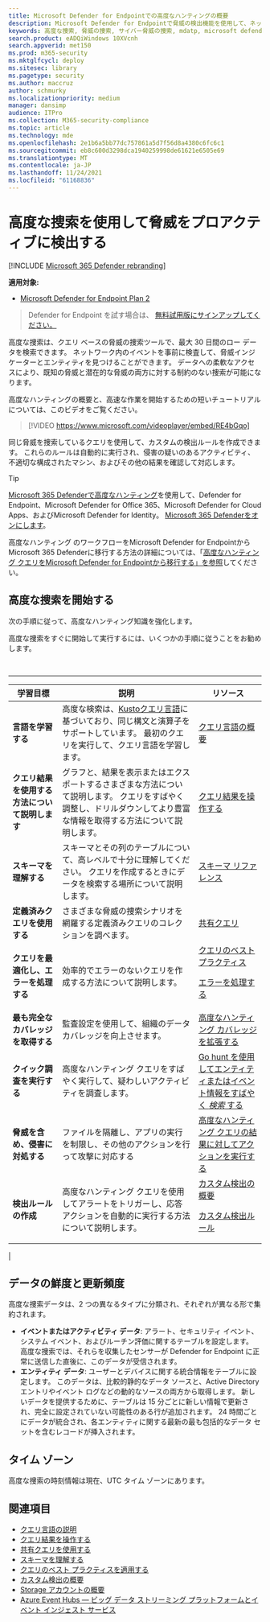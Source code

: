 ```yaml
---
title: Microsoft Defender for Endpointでの高度なハンティングの概要
description: Microsoft Defender for Endpointで脅威の検出機能を使用して、ネットワーク内の脅威と弱点を見つけるクエリを構築する
keywords: 高度な捜索, 脅威の捜索, サイバー脅威の捜索, mdatp, microsoft defender atp, Microsoft Defender for endpoint, wdatp, 検索, クエリ, テレメトリ, カスタム検出, スキーマ, kusto, タイム ゾーン, UTC
search.product: eADQiWindows 10XVcnh
search.appverid: met150
ms.prod: m365-security
ms.mktglfcycl: deploy
ms.sitesec: library
ms.pagetype: security
ms.author: maccruz
author: schmurky
ms.localizationpriority: medium
manager: dansimp
audience: ITPro
ms.collection: M365-security-compliance
ms.topic: article
ms.technology: mde
ms.openlocfilehash: 2e1b6a5bb77dc757861a5d7f56d8a4380c6fc6c1
ms.sourcegitcommit: eb8c600d3298dca1940259998de61621e6505e69
ms.translationtype: MT
ms.contentlocale: ja-JP
ms.lasthandoff: 11/24/2021
ms.locfileid: "61168836"
---
```

# <a name="proactively-hunt-for-threats-with-advanced-hunting"></a>高度な捜索を使用して脅威をプロアクティブに検出する

[!INCLUDE [Microsoft 365 Defender rebranding](../../includes/microsoft-defender.md)]

**適用対象:**
- [Microsoft Defender for Endpoint Plan 2](https://go.microsoft.com/fwlink/?linkid=2154037)

> Defender for Endpoint を試す場合は、 [無料試用版にサインアップしてください。](https://signup.microsoft.com/create-account/signup?products=7f379fee-c4f9-4278-b0a1-e4c8c2fcdf7e&ru=https://aka.ms/MDEp2OpenTrial?ocid=docs-wdatp-advancedhunting-abovefoldlink)

高度な捜索は、クエリ ベースの脅威の捜索ツールで、最大 30 日間のロー データを検索できます。 ネットワーク内のイベントを事前に検査して、脅威インジケーターとエンティティを見つけることができます。 データへの柔軟なアクセスにより、既知の脅威と潜在的な脅威の両方に対する制約のない捜索が可能になります。

高度なハンティングの概要と、高速な作業を開始するための短いチュートリアルについては、このビデオをご覧ください。

> [!VIDEO https://www.microsoft.com/videoplayer/embed/RE4bGqo]

同じ脅威を捜索しているクエリを使用して、カスタムの検出ルールを作成できます。 これらのルールは自動的に実行され、侵害の疑いのあるアクティビティ、不適切な構成されたマシン、およびその他の結果を確認して対応します。

> [!TIP]
> [Microsoft 365 Defenderで高度なハンティング](/microsoft-365/security/defender/advanced-hunting-overview)を使用して、Defender for Endpoint、Microsoft Defender for Office 365、Microsoft Defender for Cloud Apps、およびMicrosoft Defender for Identity。 [Microsoft 365 Defenderをオンにします](/microsoft-365/security/defender/m365d-enable)。

高度なハンティング のワークフローをMicrosoft Defender for EndpointからMicrosoft 365 Defenderに移行する方法の詳細については、「[高度なハンティング クエリをMicrosoft Defender for Endpointから移行する」を参照](/microsoft-365/security/defender/advanced-hunting-migrate-from-mde)してください。

## <a name="get-started-with-advanced-hunting"></a>高度な捜索を開始する

次の手順に従って、高度なハンティング知識を強化します。

高度な捜索をすぐに開始して実行するには、いくつかの手順に従うことをお勧めします。

<br>

****

|学習目標|説明|リソース|
|---|---|---|
|**言語を学習する**|高度な検索は、[Kustoクエリ言語](/azure/kusto/query/)に基づいており、同じ構文と演算子をサポートしています。 最初のクエリを実行して、クエリ言語を学習します。|[クエリ言語の概要](advanced-hunting-query-language.md)|
|**クエリ結果を使用する方法について説明します**|グラフと、結果を表示またはエクスポートするさまざまな方法について説明します。 クエリをすばやく調整し、ドリルダウンしてより豊富な情報を取得する方法について説明します。|[クエリ結果を操作する](advanced-hunting-query-results.md)|
|**スキーマを理解する**|スキーマとその列のテーブルについて、高レベルで十分に理解してください。 クエリを作成するときにデータを検索する場所について説明します。|[スキーマ リファレンス](advanced-hunting-schema-reference.md)|
|**定義済みクエリを使用する**|さまざまな脅威の捜索シナリオを網羅する定義済みクエリのコレクションを調べます。|[共有クエリ](advanced-hunting-shared-queries.md)|
|**クエリを最適化し、エラーを処理する**|効率的でエラーのないクエリを作成する方法について説明します。|[クエリのベスト プラクティス](advanced-hunting-best-practices.md) <p> [エラーを処理する](advanced-hunting-errors.md)|
|**最も完全なカバレッジを取得する**|監査設定を使用して、組織のデータカバレッジを向上させます。|[高度なハンティング カバレッジを拡張する](advanced-hunting-extend-data.md)|
|**クイック調査を実行する**|高度なハンティング クエリをすばやく実行して、疑わしいアクティビティを調査します。|[Go hunt を使用してエンティティまたはイベント情報をすばやく *検索* する](advanced-hunting-go-hunt.md)|
|**脅威を含め、侵害に対処する**|ファイルを隔離し、アプリの実行を制限し、その他のアクションを行って攻撃に対応する|[高度なハンティング クエリの結果に対してアクションを実行する](advanced-hunting-take-action.md)|
|**検出ルールの作成**|高度なハンティング クエリを使用してアラートをトリガーし、応答アクションを自動的に実行する方法について説明します。|[カスタム検出の概要](overview-custom-detections.md) <p> [カスタム検出ルール](custom-detection-rules.md)|
|

## <a name="data-freshness-and-update-frequency"></a>データの鮮度と更新頻度

高度な捜索データは、2 つの異なるタイプに分類され、それぞれが異なる形で集約されます。

- **イベントまたはアクティビティ データ**: アラート、セキュリティ イベント、システム イベント、およびルーチン評価に関するテーブルを設定します。 高度な捜索では、それらを収集したセンサーが Defender for Endpoint に正常に送信した直後に、このデータが受信されます。
- **エンティティ データ**: ユーザーとデバイスに関する統合情報をテーブルに設定します。 このデータは、比較的静的なデータ ソースと、Active Directory エントリやイベント ログなどの動的なソースの両方から取得します。 新しいデータを提供するために、テーブルは 15 分ごとに新しい情報で更新され、完全に設定されていない可能性のある行が追加されます。 24 時間ごとにデータが統合され、各エンティティに関する最新の最も包括的なデータ セットを含むレコードが挿入されます。

## <a name="time-zone"></a>タイム ゾーン

高度な捜索の時刻情報は現在、UTC タイム ゾーンにあります。

## <a name="related-topics"></a>関連項目

- [クエリ言語の説明](advanced-hunting-query-language.md)
- [クエリ結果を操作する](advanced-hunting-query-results.md)
- [共有クエリを使用する](advanced-hunting-shared-queries.md)
- [スキーマを理解する](advanced-hunting-schema-reference.md)
- [クエリのベスト プラクティスを適用する](advanced-hunting-best-practices.md)
- [カスタム検出の概要](overview-custom-detections.md)
- [Storage アカウントの概要](/azure/storage/common/storage-account-overview)
- [Azure Event Hubs — ビッグ データ ストリーミング プラットフォームとイベント インジェスト サービス](/azure/event-hubs/event-hubs-about)
